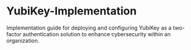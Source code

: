 # YubiKey-Implementation
Implementation guide for deploying and configuring YubiKey as a two-factor authentication solution to enhance cybersecurity within an organization.
